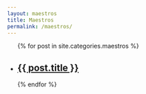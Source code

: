 ```yaml
---
layout: maestros
title: Maestros
permalink: /maestros/
---
```


   <ul class="post-list">
   {% for post in site.categories.maestros %}
       <li><h2><a href="{{ post.url | prepend: site.baseurl }}">{{ post.title }}</a></h2></li>
   {% endfor %}
  </ul>
